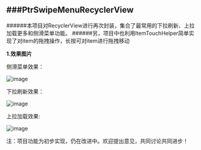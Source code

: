 ###PtrSwipeMenuRecyclerView
---
######本项目对RecyclerView进行再次封装，集合了最常用的下拉刷新、上拉加载更多和侧滑菜单功能。
######另，项目中也利用ItemTouchHelper简单实现了对item的拖拽操作，长按可对item进行拖拽移动

**1.效果图片**

侧滑菜单效果：

![image](https://github.com/zhangyuChen1991/PtrSwipeMenuRecyclerView/blob/master/images/swipemenu.jpg)

下拉刷新效果：

![image](https://github.com/zhangyuChen1991/PtrSwipeMenuRecyclerView/blob/master/images/refreshing.jpg)

上拉加载效果:

![image](https://github.com/zhangyuChen1991/PtrSwipeMenuRecyclerView/blob/master/images/loadmore.jpg)



注：项目功能为初步实现，仍在改进中。欢迎提出意见，共同讨论共同进步！